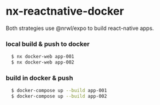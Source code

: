 # nx-reactnative-docker

Both strategies use @nrwl/expo to build react-native apps.

### local build & push to docker

```bash
  $ nx docker-web app-001
  $ nx docker-web app-002
```
### build in docker & push

```bash
  $ docker-compose up --build app-001
  $ docker-compose up --build app-002
```
